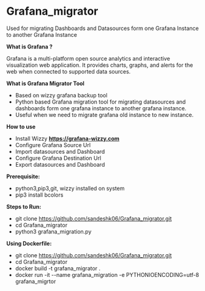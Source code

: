 # Grafana_migrator
Used for migrating Dashboards and  Datasources form one Grafana Instance to another Grafana Instance

**What is Grafana ?**

Grafana is a multi-platform open source analytics and interactive visualization web application. It provides charts, graphs, and alerts for the web when connected to supported data sources.

**What is Grafana Migrator Tool**

- Based on wizzy grafana backup tool
- Python based Grafana migration tool for migrating datasources and  dashboards form one grafana instance to  another grafana instance.
- Useful when we need to migrate grafana old instance to new instance.

**How to use**
- Install Wizzy **https://grafana-wizzy.com**
- Configure Grafana Source Url
- Import datasources and  Dashboard
- Configure Grafana Destination Url
- Export datasources and  Dashboard

**Prerequisite:**
- python3,pip3,git, wizzy installed on system
- pip3 install bcolors

**Steps to Run:**
- git clone https://github.com/sandeshk06/Grafana_migrator.git
- cd Grafana_migrator
- python3 grafana_migration.py

**Using Dockerfile:**
- git clone https://github.com/sandeshk06/Grafana_migrator.git
- cd Grafana_migrator
- docker build -t grafana_migrator .
- docker run -it --name grafana_migration -e PYTHONIOENCODING=utf-8 grafana_migrtor



